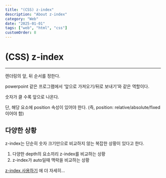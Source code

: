 ```yaml
---
title: "(CSS) z-index"
description: "About z-index"
category: "Web"
date: "2025-01-01"
tags: ["web", "html", "css"]
customOrder: 8
---
```


# (CSS) z-index

---

렌더링의 앞, 뒤 순서를 정한다.

powerpoint 같은 프로그램에서 ‘앞으로 가져오기/뒤로 보내기’와 같은 역할이다.

숫자가 클 수록 앞으로 나온다.

단, 해당 요소에 position 속성이 있어야 한다. (즉, position: relative/absolute/fixed 이어야 함)

## 다양한 상황

z-index는 단순히 숫자 크기만으로 비교하지 않는 복잡한 상황이 있다고 한다.

1. 다양한 depth의 요소끼리 z-index를 비교하는 상황
2. z-index가 auto일때 맥락을 비교하는 상황

<a href="https://velog.io/@hwiyu25/z-index-%EC%82%AC%EC%9A%A9%ED%95%98%EA%B8%B0">z-index 사용하기</a> 에 더 자세히…